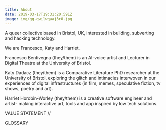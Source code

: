 ```yaml
---
title: About
date: 2019-03-17T19:31:20.591Z
image: img/gg-qwilwqaaj3r0.jpg
---
```

A queer collective based in Bristol, UK, interested in building, subverting and hacking technology.

We are Francesco, Katy and Harriet. 

Francesco Bentivegna (they/them) is an AI-voice artist and Lecturer in Digital Theatre at the University of Bristol. 

Katy Dadacz (they/them) is a Comparative Literature PhD researcher at the University of Bristol, exploring the glitch and intimacies interwoven in our experiences of digital infrastructures (in film, memes, speculative fiction, tv shows, poetry and art). 

Harriet Horobin-Worley (they/them) is a creative software engineer and artist- making interactive art, tools and app inspired by low tech solutions. 

VALUE STATEMENT //

GLOSSARY
